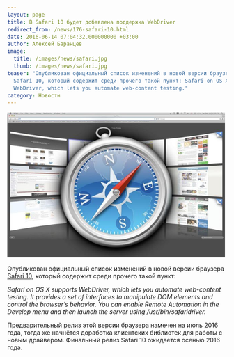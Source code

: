 ```yaml
---
layout: page
title: В Safari 10 будет добавлена поддержка WebDriver
redirect_from: /news/176-safari-10.html
date: 2016-06-14 07:04:32.000000000 +03:00
author: Алексей Баранцев
image:
  title: /images/news/safari.jpg
  thumb: /images/news/safari.jpg
teaser: "Опубликован официальный список изменений в новой версии браузера
  Safari 10, который содержит среди прочего такой пункт: Safari on OS X supports
  WebDriver, which lets you automate web-content testing."
category: Новости
---
```

<p><img src="images/news/safari.jpg" border="0" width="500" /></p>
<p>Опубликован официальный список изменений в новой версии браузера <a href="https://developer.apple.com/library/prerelease/content/releasenotes/General/WhatsNewInSafari/Articles/Safari_10_0.html">Safari 10</a>, который содержит среди прочего такой пункт:</p>
<p><em>Safari on OS X supports WebDriver, which lets you automate web-content testing. It provides a set of interfaces to manipulate DOM elements and control the browser’s behavior. You can enable Remote Automation in the Develop menu and then launch the server using /usr/bin/safaridriver.</em></p>
<p>Предварительный релиз этой версии браузера намечен на июль 2016 года, тогда же начнётся доработка клиентских библиотек для работы с новым драйвером. Финальный релиз Safari 10 ожидается осенью 2016 года.</p>
